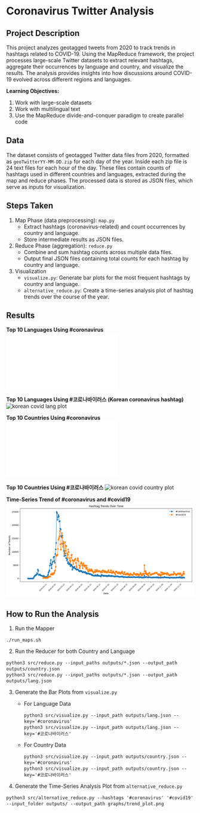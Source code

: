 # Coronavirus Twitter Analysis

## Project Description

This project analyzes geotagged tweets from 2020 to track trends in hashtags related to COVID-19. Using the MapReduce framework, the project processes large-scale Twitter datasets to extract relevant hashtags, aggregate their occurrences by language and country, and visualize the results. The analysis provides insights into how discussions around COVID-19 evolved across different regions and languages.

**Learning Objectives:**
1) Work with large-scale datasets
2) Work with multilingual text
3) Use the MapReduce divide-and-conquer paradigm to create parallel code

## Data

The dataset consists of geotagged Twitter data files from 2020, formatted as `geoTwitterYY-MM-DD.zip` for each day of the year. Inside each zip file is 24 text files for each hour of the day. These files contain counts of hashtags used in different countries and languages, extracted during the map and reduce phases. The processed data is stored as JSON files, which serve as inputs for visualization.

## Steps Taken

1) Map Phase (data preprocessing): `map.py`
   * Extract hashtags (coronavirus-related) and count occurrences by country and language.
   * Store intermediate results as JSON files.    
2) Reduce Phase (aggregation): `reduce.py`
   * Combine and sum hashtag counts across multiple data files.
   * Output final JSON files containing total counts for each hashtag by country and language.
3) Visualization
   * `visualize.py`: Generate bar plots for the most frequent hashtags by country and language.
   * `alternative_reduce.py`: Create a time-series analysis plot of hashtag trends over the course of the year.

## Results

**Top 10 Languages Using #coronavirus**
![covid lang plot](graphs/lang.json#coronavirus.png)

**Top 10 Languages Using #코로나바이러스 (Korean coronavirus hashtag)**
![korean covid lang plot](graphs/lang.json#코로나바이러스.png)

**Top 10 Countries Using #coronavirus**
![covid country plot](graphs/country.json#coronavirus.png)

**Top 10 Countries Using #코로나바이러스**
![korean covid country plot](graphs/country.json#코로나바이러스.png)

**Time-Series Trend of #coronavirus and #covid19**
![hashtag trends plot](graphs/hashtag_trends.png)

## How to Run the Analysis

1) Run the Mapper
```
./run_maps.sh
```

2) Run the Reducer for both Country and Language
```
python3 src/reduce.py --input_paths outputs/*.json --output_path outputs/country.json
python3 src/reduce.py --input_paths outputs/*.json --output_path outputs/lang.json
```

3) Generate the Bar Plots from `visualize.py`
   * For Language Data
     ```
     python3 src/visualize.py --input_path outputs/lang.json --key='#coronavirus'
     python3 src/visualize.py --input_path outputs/lang.json --key='#코로나바이러스'
     ```
   * For Country Data
     ```
     python3 src/visualize.py --input_path outputs/country.json --key='#coronavirus'
     python3 src/visualize.py --input_path outputs/country.json --key='#코로나바이러스'
     ```

4) Generate the Time-Series Analysis Plot from `alternative_reduce.py`
```
python3 src/alternative_reduce.py --hashtags '#coronavirus' '#covid19' --input_folder outputs/ --output_path graphs/trend_plot.png
```
